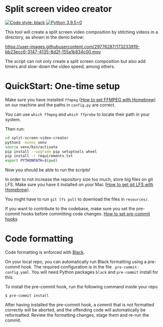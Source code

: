 # Split screen video creator
[![Code style: black](https://img.shields.io/badge/code%20style-black-000000.svg)](https://github.com/psf/black)
[![Python 3.9.5=0](https://img.shields.io/badge/python-3.9.5-blue.svg)](https://www.python.org/downloads/release/python-395/)

This tool will create a split screen video composition by stitching videos in a directory, as shown in the demo below:

https://user-images.githubusercontent.com/29776287/173233919-bb23ecc6-3147-4135-8d2f-155a1b834c00.mov

The script can not only create a split screen composition but also add timers and slow-down the video speed, among others.

# QuickStart: One-time setup

Make sure you have installed `ffmpeg` ([How to get FFMPEG with Homebrew](https://formulae.brew.sh/formula/ffmpeg)) on our machine and the paths in `config.py` are correct.

You can use `which ffmpeg` and `which ffprobe` to locate their path in your system.

Then run:
```bash
cd split-screen-video-creator
python3 -mvenv venv
source venv/bin/activate
pip install --upgrade pip setuptools wheel
pip install -r requirements.txt
export PYTHONPATH=$(pwd)
```
Now you should be able to run the scripts!

In order to not increase the repository size too much, store big files on git LFS. Make sure you have it installed on your Mac
([How to get git LFS with Homebrew](https://formulae.brew.sh/formula/git-lfs)).

You might have to run `git lfs pull` to download the files in `resources/`.

If you want to contribute to the codebase, make sure you set the pre-commit hooks before committing code changes.
[How to set pre-commit hooks](#code-formatting)

# Code formatting
Code formatting is enforced with [Black](https://black.readthedocs.io/).
 
On your local repo, you can automatically run Black formatting using a pre-commit hook. 
The required configuration is in the file `.pre-commit-config.yaml`. 
You will need Python packages `black` and `pre-commit` install for this.

To install the pre-commit hook, run the following command inside your repo
```shell
$ pre-commit install
```

After having installed the pre-commit hook, a commit that is not formatted correctly will be aborted, 
and the offending code will automatically be reformatted. 
Review the formatting changes, stage them and re-run the commit.
